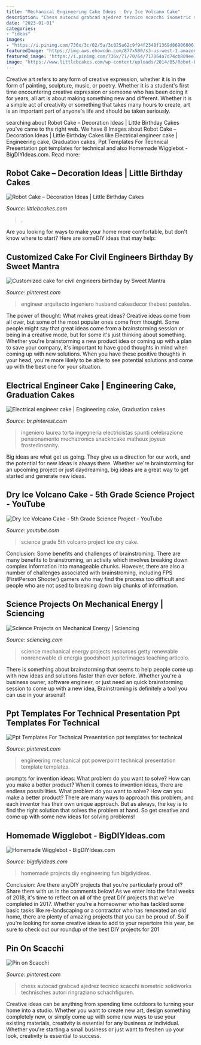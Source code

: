 ```yaml
---
title: "Mechanical Engineering Cake Ideas : Dry Ice Volcano Cake"
description: "Chess autocad grabcad ajedrez tecnico scacchi isometric solidworks technisches autori ringraziano schachfiguren"
date: "2023-01-01"
categories:
- "ideas"
images:
- "https://i.pinimg.com/736x/3c/02/5a/3c025a62c9f94f2348f1369d86906606.jpg"
featuredImage: "https://img-aws.ehowcdn.com/877x500/s3-us-west-1.amazonaws.com/contentlab.studiod/getty/cache.gettyimages.com/a19456c1071a4009bece5b1a293c562a.jpg"
featured_image: "https://i.pinimg.com/736x/71/70/64/717064a7d74cb809ee1d2e596000f65d.jpg"
image: "https://www.littlebcakes.com/wp-content/uploads/2014/05/Robot-Birthday-Cake.jpg"
---
```



Creative art refers to any form of creative expression, whether it is in the form of painting, sculpture, music, or poetry. Whether it is a student's first time encountering creative expression or someone who has been doing it for years, all art is about making something new and different. Whether it is a simple act of creativity or something that takes many hours to create, art is an important part of anyone's life and should be taken seriously.

	

		
searching about Robot Cake – Decoration Ideas | Little Birthday Cakes you've came to the right web. We have 8 Images about Robot Cake – Decoration Ideas | Little Birthday Cakes like Electrical engineer cake | Engineering cake, Graduation cakes, Ppt Templates For Technical Presentation ppt templates for technical and also Homemade Wigglebot - BigDIYIdeas.com. Read more:
		
    
## Robot Cake – Decoration Ideas | Little Birthday Cakes

<img loading=lazy src="https://www.littlebcakes.com/wp-content/uploads/2014/05/Robot-Birthday-Cake.jpg" onerror="this.onerror=null;this.src='https://tse1.mm.bing.net/th?id=OIP.K7yJJDC-DxtfnEQCrlxhdwHaJ4&amp;pid=15.1';" alt="Robot Cake – Decoration Ideas | Little Birthday Cakes">

_Source: littlebcakes.com_

>. 

	

Are you looking for ways to make your home more comfortable, but don't know where to start? Here are someDIY ideas that may help: 

    
## Customized Cake For Civil Engineers Birthday By Sweet Mantra

<img loading=lazy src="https://i.pinimg.com/736x/eb/58/8d/eb588da48129fc7f4383fc4842fab34d.jpg" onerror="this.onerror=null;this.src='https://tse4.mm.bing.net/th?id=OIP.yEBtfyVhERAF0caZJj7dYAHaHS&amp;pid=15.1';" alt="Customized cake for civil engineers birthday by Sweet Mantra">

_Source: pinterest.com_

>engineer arquitecto ingeniero husband cakesdecor thebest pasteles. 

	

The power of thought: What makes great ideas?
Creative ideas come from all over, but some of the most popular ones come from thought. Some people might say that great ideas come from a brainstorming session or being in a creative mode, but for some it's just thinking about something. Whether you're brainstorming a new product idea or coming up with a plan to save your company, it's important to have good thoughts in mind when coming up with new solutions. When you have these positive thoughts in your head, you're more likely to be able to see potential solutions and come up with the best one for your situation.

    
## Electrical Engineer Cake | Engineering Cake, Graduation Cakes

<img loading=lazy src="https://i.pinimg.com/736x/00/23/20/002320a52540b313d1dbc1d5165f6a1d--retirement-cakes-electrical-engineering.jpg" onerror="this.onerror=null;this.src='https://tse3.mm.bing.net/th?id=OIP.a9pVc6RSHObd3wzCl0Zp_AHaJ3&amp;pid=15.1';" alt="Electrical engineer cake | Engineering cake, Graduation cakes">

_Source: br.pinterest.com_

>ingeniero laurea torta ingegneria electricistas spunti celebrazione pensionamento mechatronics snackncake matheux joyeux frostedinsanity. 

	

Big ideas are what get us going. They give us a direction for our work, and the potential for new ideas is always there. Whether we're brainstorming for an upcoming project or just daydreaming, big ideas are a great way to get started and generate new ideas.

    
## Dry Ice Volcano Cake - 5th Grade Science Project - YouTube

<img loading=lazy src="https://i.ytimg.com/vi/duv7FISEEcs/maxresdefault.jpg" onerror="this.onerror=null;this.src='https://tse1.mm.bing.net/th?id=OIP.5yd1TKUtew6Np1srVEE7yAHaEK&amp;pid=15.1';" alt="Dry Ice Volcano Cake - 5th Grade Science Project - YouTube">

_Source: youtube.com_

>science grade 5th volcano project ice dry cake. 

	

Conclusion: Some benefits and challenges of brainstroming.
There are many benefits to brainstroming, an activity which involves breaking down complex information into manageable chunks. However, there are also a number of challenges associated with brainstroming, including FPS (FirstPerson Shooter) gamers who may find the process too difficult and people who are not used to breaking down big chunks of information.

    
## Science Projects On Mechanical Energy | Sciencing

<img loading=lazy src="https://img-aws.ehowcdn.com/877x500/s3-us-west-1.amazonaws.com/contentlab.studiod/getty/cache.gettyimages.com/a19456c1071a4009bece5b1a293c562a.jpg" onerror="this.onerror=null;this.src='https://tse4.mm.bing.net/th?id=OIP.h3WhHYYS3nh_l4pj_DKkFwHaEO&amp;pid=15.1';" alt="Science Projects on Mechanical Energy | Sciencing">

_Source: sciencing.com_

>science mechanical energy projects resources getty renewable nonrenewable di energia goodshoot jupiterimages teaching articolo. 

	

There is something about brainstorming that seems to help people come up with new ideas and solutions faster than ever before. Whether you're a business owner, software engineer, or just need an quick brainstorming session to come up with a new idea, Brainstroming is definitely a tool you can use in your arsenal!

    
## Ppt Templates For Technical Presentation Ppt Templates For Technical

<img loading=lazy src="https://i.pinimg.com/736x/71/70/64/717064a7d74cb809ee1d2e596000f65d.jpg" onerror="this.onerror=null;this.src='https://tse1.mm.bing.net/th?id=OIP.y5gCjtS8f-jz02-6o1S_lwHaEL&amp;pid=15.1';" alt="Ppt Templates For Technical Presentation ppt templates for technical">

_Source: pinterest.com_

>engineering mechanical ppt powerpoint technical presentation template templates. 

	

prompts for invention ideas: What problem do you want to solve? How can you make a better product?
When it comes to invention ideas, there are endless possibilities. What problem do you want to solve? How can you make a better product? There are many ways to approach this problem, and each inventor has their own unique approach. But as always, the key is to find the right solution that solves the problem at hand. So get creative and come up with some new ideas for solving problems!

    
## Homemade Wigglebot - BigDIYIdeas.com

<img loading=lazy src="http://www.bigdiyideas.com/wp-content/uploads/2016/08/Homemade-Wigglebot.jpg" onerror="this.onerror=null;this.src='https://tse3.mm.bing.net/th?id=OIP.w9PUCXPggMzjXjL9JpJVsAHaKA&amp;pid=15.1';" alt="Homemade Wigglebot - BigDIYIdeas.com">

_Source: bigdiyideas.com_

>homemade projects diy engineering fun bigdiyideas. 

	

Conclusion: Are there anyDIY projects that you’re particularly proud of? Share them with us in the comments below!
As we enter into the final weeks of 2018, it's time to reflect on all of the great DIY projects that we've completed in 2017. Whether you're a homeowner who has tackled some basic tasks like re-landscaping or a contractor who has renovated an old home, there are plenty of amazing projects that you can be proud of. So if you're looking for some creative ideas to add to your repertoire this year, be sure to check out our roundup of the best DIY projects for 201
    
## Pin On Scacchi

<img loading=lazy src="https://i.pinimg.com/736x/3c/02/5a/3c025a62c9f94f2348f1369d86906606.jpg" onerror="this.onerror=null;this.src='https://tse3.mm.bing.net/th?id=OIP.lMsUglh4Ak8dmzk3vj_30QHaKd&amp;pid=15.1';" alt="Pin on Scacchi">

_Source: pinterest.com_

>chess autocad grabcad ajedrez tecnico scacchi isometric solidworks technisches autori ringraziano schachfiguren. 

	

Creative ideas can be anything from spending time outdoors to turning your home into a studio. Whether you want to create new art, design something completely new, or simply come up with some new ways to use your existing materials, creativity is essential for any business or individual. Whether you're starting a small business or just want to freshen up your look, creativity is essential to success.

